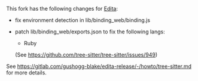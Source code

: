 This fork has the following changes for [Edita](//edita.vercel.app):

- fix environment detection in lib/binding_web/binding.js

- patch lib/binding_web/exports.json to fix the following langs:

	- Ruby
	
	(See https://github.com/tree-sitter/tree-sitter/issues/949)

See https://gitlab.com/gushogg-blake/edita-release/-/howto/tree-sitter.md for more details.
